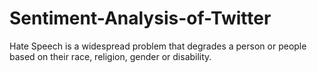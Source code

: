 # Sentiment-Analysis-of-Twitter
Hate Speech is a widespread problem that degrades a person or people based on their race, religion, gender or disability. 
